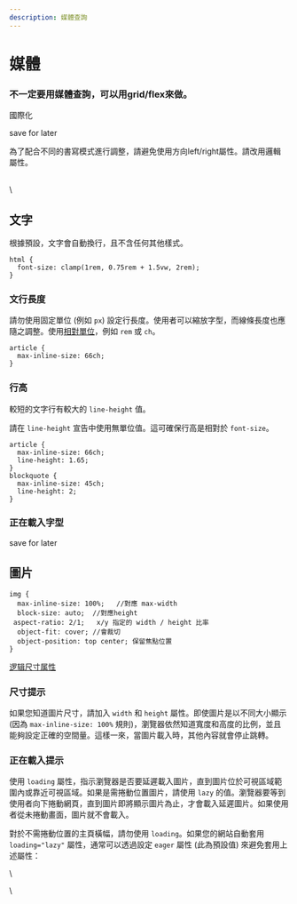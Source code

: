 ```yaml
---
description: 媒體查詢
---
```


# 媒體

### 不一定要用媒體查詢，可以用grid/flex來做。



國際化

save for later

為了配合不同的書寫模式進行調整，請避免使用方向left/right屬性。請改用邏輯屬性。

\
\


## 文字

根據預設，文字會自動換行，且不含任何其他樣式。

```
html {
  font-size: clamp(1rem, 0.75rem + 1.5vw, 2rem);
}
```

### 文行長度 <a href="#line_length" id="line_length"></a>

請勿使用固定單位 (例如 `px`) 設定行長度。使用者可以縮放字型，而線條長度也應隨之調整。使用[相對單位](https://web.dev/learn/css/sizing?hl=zh-tw#relative\_lengths)，例如 `rem` 或 `ch`。

```
article {
  max-inline-size: 66ch;
}
```

### 行高 <a href="#line_height" id="line_height"></a>

較短的文字行有較大的 `line-height` 值。

請在 `line-height` 宣告中使用無單位值。這可確保行高是相對於 `font-size`。

```
article {
  max-inline-size: 66ch;
  line-height: 1.65;
}
blockquote {
  max-inline-size: 45ch;
  line-height: 2;
}
```

### 正在載入字型 <a href="#font_loading" id="font_loading"></a>

save for later



## 圖片

```
img {
  max-inline-size: 100%;   //對應 max-width
  block-size: auto;  //對應height
 aspect-ratio: 2/1;   x/y 指定的 width / height 比率
  object-fit: cover; //會裁切
  object-position: top center; 保留焦點位置
}
```

[逻辑尺寸属性](https://developer.mozilla.org/zh-CN/docs/Web/CSS/CSS\_logical\_properties\_and\_values/Sizing)

### 尺寸提示 <a href="#sizing_hints" id="sizing_hints"></a>

如果您知道圖片尺寸，請加入 `width` 和 `height` 屬性。即使圖片是以不同大小顯示 (因為 `max-inline-size: 100%` 規則)，瀏覽器依然知道寬度和高度的比例，並且能夠設定正確的空間量。這樣一來，當圖片載入時，其他內容就會停止跳轉。

### 正在載入提示

使用 `loading` 屬性，指示瀏覽器是否要延遲載入圖片，直到圖片位於可視區域範圍內或靠近可視區域。如果是需捲動位置圖片，請使用 `lazy` 的值。瀏覽器要等到使用者向下捲動網頁，直到圖片即將顯示圖片為止，才會載入延遲圖片。如果使用者從未捲動畫面，圖片就不會載入。

對於不需捲動位置的主頁橫幅，請勿使用 `loading`。如果您的網站自動套用 `loading="lazy"` 屬性，通常可以透過設定 `eager` 屬性 (此為預設值) 來避免套用上述屬性：

\


\
